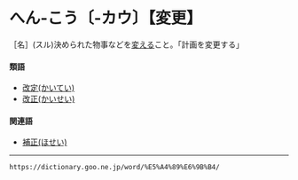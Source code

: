 # へん‐こう〔‐カウ〕【変更】

［名］(スル)決められた物事などを[変える](かえる（変える）)こと。「計画を変更する」

#### 類語

-   [改定(かいてい)](https://dictionary.goo.ne.jp/word/%E6%94%B9%E5%AE%9A/#jn-36572)
-   [改正(かいせい)](https://dictionary.goo.ne.jp/word/%E6%94%B9%E6%AD%A3/#jn-36253)

#### 関連語

-   [補正(ほせい)](https://dictionary.goo.ne.jp/word/%E8%A3%9C%E6%AD%A3/#jn-204130)

---
`https://dictionary.goo.ne.jp/word/%E5%A4%89%E6%9B%B4/`